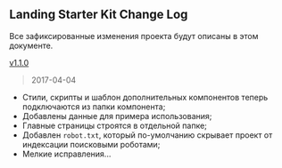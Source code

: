 ## Landing Starter Kit Change Log
 
Все зафиксированные изменения проекта будут описаны в этом документе.

[v1.1.0][v1.1.0]

> 2017-04-04 

- Стили, скрипты и шаблон дополнительных компонентов теперь подключаются из папки компонента;
- Добавлены данные для примера использования;
- Главные страницы строятся в отдельной папке;
- Добавлен `robot.txt`, который по-умолчанию скрывает проект от индексации поисковыми роботами;
- Мелкие исправления...

[unreleased]: https://github.com/denisnovikov/landing-starter-kit/compare/v1.0.0...develop
[v1.1.0]: https://github.com/denisnovikov/landing-starter-kit/compare/v1.0.0...v1.1.0